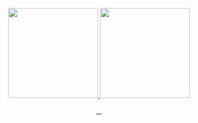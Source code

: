
<p align="center">
  <a href="https://github.com/Guilherme-DSGL">
  <img height="180em" src="https://github-readme-stats.vercel.app/api?username=Guilherme-DSGL&show_icons=true&theme=chartreuse-dark&include_all_commits=true&count_private=true"/>
  <img height="180em" src="https://github-readme-stats.vercel.app/api/top-langs/?username=Guilherme-DSGL&layout=compact&langs_count=7&theme=chartreuse-dark"/>
    
</p>
  
  <p align="center">
  <img  alt="" src="https://img.shields.io/badge/Flutter-00BB2D?style=for-the-badge&logo=flutter&logoColor=white">
  <img  alt="" src="https://img.shields.io/badge/Dart-00BB2D?style=for-the-badge&logo=dart&logoColor=white">
  <img  alt="" src="https://img.shields.io/badge/Node.js-00BB2D?style=for-the-badge&logo=node.js&logoColor=white">
  <img  alt="" src="https://img.shields.io/badge/NPM-00BB2D?style=for-the-badge&logo=npm&logoColor=white">
  
</p>

